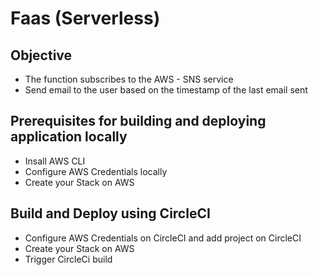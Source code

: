# Faas (Serverless)

## Objective
* The function subscribes to the AWS - SNS service
* Send email to the user based on the timestamp of the last email sent  

## Prerequisites for building and deploying application locally

* Insall AWS CLI
* Configure AWS Credentials locally
* Create your Stack on AWS

## Build and Deploy using CircleCI

* Configure AWS Credentials on CircleCI and add project on CircleCI
* Create your Stack on AWS
* Trigger CircleCi build

